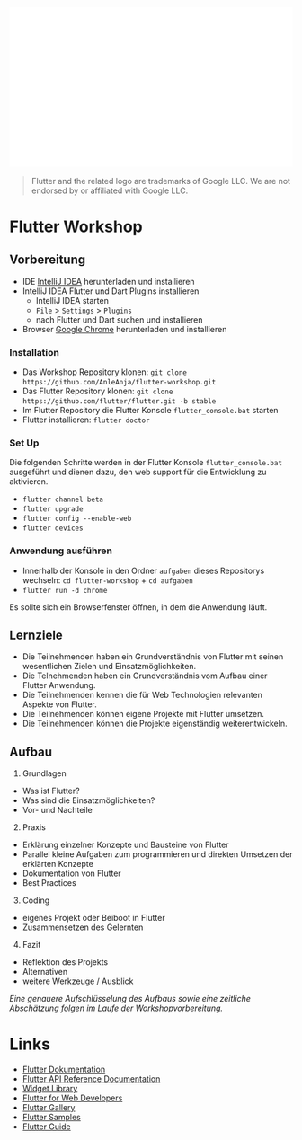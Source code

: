 ![Flutter Logo](assets/Flutter-logo-animation-v1-2.gif)
> Flutter and the related logo are trademarks of Google LLC. We are not endorsed by or affiliated with Google LLC.

# Flutter Workshop

## Vorbereitung

* IDE [IntelliJ IDEA](https://www.jetbrains.com/idea/) herunterladen und installieren
* IntelliJ IDEA Flutter und Dart Plugins installieren
  * IntelliJ IDEA starten
  * `File` > `Settings` > `Plugins`
  * nach Flutter und Dart suchen und installieren
* Browser [Google Chrome](https://www.google.com/chrome/) herunterladen und installieren

### Installation

* Das Workshop Repository klonen: `git clone https://github.com/AnleAnja/flutter-workshop.git`
* Das Flutter Repository klonen: `git clone https://github.com/flutter/flutter.git -b stable`
* Im Flutter Repository die Flutter Konsole `flutter_console.bat` starten
* Flutter installieren: `flutter doctor`

### Set Up

Die folgenden Schritte werden in der Flutter Konsole `flutter_console.bat` ausgeführt und dienen dazu, den web support für die Entwicklung zu aktivieren.

* `flutter channel beta`
* `flutter upgrade`
* `flutter config --enable-web`
* `flutter devices`

### Anwendung ausführen

* Innerhalb der Konsole in den Ordner `aufgaben` dieses Repositorys wechseln: `cd flutter-workshop` + `cd aufgaben`
* `flutter run -d chrome`

Es sollte sich ein Browserfenster öffnen, in dem die Anwendung läuft.

## Lernziele

* Die Teilnehmenden haben ein Grundverständnis von Flutter mit seinen wesentlichen Zielen und Einsatzmöglichkeiten.
* Die Telnehmenden haben ein Grundverständnis vom Aufbau einer Flutter Anwendung.
* Die Teilnehmenden kennen die für Web Technologien relevanten Aspekte von Flutter.
* Die Teilnehmenden können eigene Projekte mit Flutter umsetzen.
* Die Teilnehmenden können die Projekte eigenständig weiterentwickeln.

## Aufbau

1. Grundlagen
* Was ist Flutter?
* Was sind die Einsatzmöglichkeiten?
* Vor- und Nachteile
2. Praxis
* Erklärung einzelner Konzepte und Bausteine von Flutter
* Parallel kleine Aufgaben zum programmieren und direkten Umsetzen der erklärten Konzepte
* Dokumentation von Flutter
* Best Practices
3. Coding
* eigenes Projekt oder Beiboot in Flutter
* Zusammensetzen des Gelernten
4. Fazit
* Reflektion des Projekts
* Alternativen
* weitere Werkzeuge / Ausblick

_Eine genauere Aufschlüsselung des Aufbaus sowie eine zeitliche Abschätzung folgen im Laufe der Workshopvorbereitung._

# Links

* [Flutter Dokumentation](https://flutter.dev/)
* [Flutter API Reference Documentation](https://api.flutter.dev/)
* [Widget Library](https://api.flutter.dev/flutter/widgets/widgets-library.html)
* [Flutter for Web Developers](https://flutter.dev/docs/get-started/flutter-for/web-devs)
* [Flutter Gallery](https://gallery.flutter.dev/#/)
* [Flutter Samples](https://flutter.github.io/samples/#)
* [Flutter Guide](https://github.com/devonfw-forge/devonfw4flutter)
